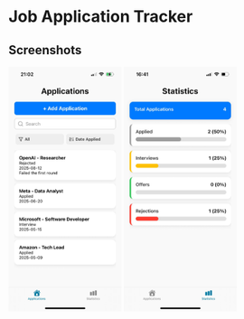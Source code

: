 # Job Application Tracker

## Screenshots

<img src="images/screenshot1.jpg" alt="Screenshot 1" width="200" />
<img src="images/screenshot2.jpg" alt="Screenshot 2" width="200" />